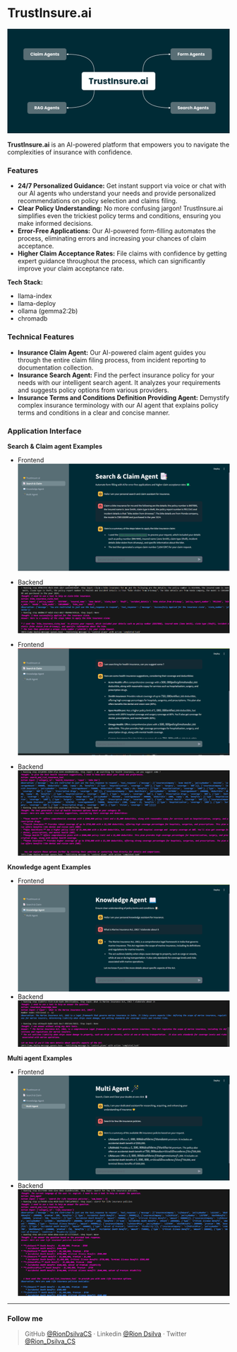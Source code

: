 # TrustInsure.ai
![banner_img](./frontend/img/streamlit_cover_img.png)

**TrustInsure.ai** is an AI-powered platform that empowers you to navigate the complexities of insurance with confidence. 

### Features

- **24/7 Personalized Guidance:** Get instant support via voice or chat with our AI agents who understand your needs and provide personalized recommendations on policy selection and claims filing.
- **Clear Policy Understanding:**  No more confusing jargon! TrustInsure.ai simplifies even the trickiest policy terms and conditions, ensuring you make informed decisions.
- **Error-Free Applications:** Our AI-powered form-filling automates the process, eliminating errors and increasing your chances of claim acceptance.
- **Higher Claim Acceptance Rates:**  File claims with confidence by getting expert guidance throughout the process, which can significantly improve your claim acceptance rate.

**Tech Stack:**

* llama-index
* llama-deploy
* ollama (gemma2:2b)
* chromadb

###  Technical Features

- **Insurance Claim Agent:** Our AI-powered claim agent guides you through the entire claim filing process, from incident reporting to documentation collection.
- **Insurance Search Agent:** Find the perfect insurance policy for your needs with our intelligent search agent. It analyzes your requirements and suggests policy options from various providers.
- **Insurance Terms and Conditions Definition Providing Agent:** Demystify complex insurance terminology with our AI agent that explains policy terms and conditions in a clear and concise manner.

### Application Interface

**Search & Claim agent Examples**

- Frontend 
![img_1](./img/Claim_agent.png)
- Backend
![img_2](./img/Claim_agent_b.png)

- Frontend 
![img_3](./img/Search_agent.png)
- Backend
![img_4](./img/Search_aegnt_b.png)

**Knowledge agent Examples**

- Frontend 
![img_5](./img/Knowledge_agent.png)
- Backend
![img_6](./img/Knowledge_agent_b.png)

**Multi agent Examples**

- Frontend 
![img_7](./img/Multi_agent.png)
- Backend
![img_8](./img/Multi_agent_b.png)

----
### Follow me

>GitHub [@RionDsilvaCS](https://github.com/RionDsilvaCS)  ·  Linkedin [@Rion Dsilva](https://www.linkedin.com/in/rion-dsilva-043464229/)   ·  Twitter [@Rion_Dsilva_CS](https://twitter.com/rion_dsilva_cs)
